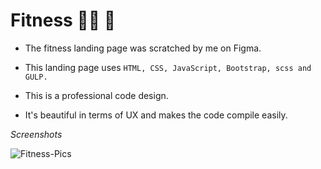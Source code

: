 # Fitness :weight_lifting_woman: :muscle:

- The fitness landing page was scratched by me on Figma.
- This landing page uses `HTML, CSS, JavaScript, Bootstrap, scss and GULP.`

- This is a professional code design.
- It's beautiful in terms of UX and makes the code compile easily.

_Screenshots_

![Fitness-Pics]()
